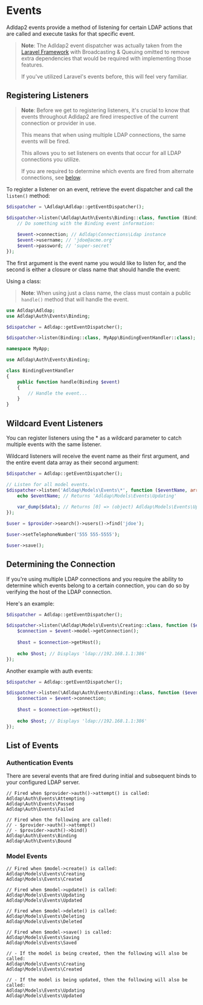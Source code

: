 # Events

Adldap2 events provide a method of listening for certain LDAP actions
that are called and execute tasks for that specific event.

> **Note**: The Adldap2 event dispatcher was actually taken from the
> [Laravel Framework](https://github.com/laravel/framework) with
> Broadcasting & Queuing omitted to remove extra dependencies
> that would be required with implementing those features.
>
> If you've utilized Laravel's events before, this will feel very familiar.

## Registering Listeners

> **Note**: Before we get to registering listeners, it's crucial to know that events throughout
> Adldap2 are fired irrespective of the current connection or provider in use.
>
> This means that when using multiple LDAP connections, the same events will be fired.
> 
> This allows you to set listeners on events that occur for all LDAP connections you utilize.
>
> If you are required to determine which events are fired from alternate connections, see [below](#determining-the-connection).

To register a listener on an event, retrieve the event dispatcher and call the `listen()` method:

```php
$dispatcher = \Adldap\Adldap::getEventDispatcher();

$dispatcher->listen(\Adldap\Auth\Events\Binding::class, function (Binding $event) {
    // Do something with the Binding event information:
    
    $event->connection; // Adldap\Connections\Ldap instance
    $event->username; // 'jdoe@acme.org'
    $event->password; // 'super-secret'
});
```

The first argument is the event name you would like to listen for, and the
second is either a closure or class name that should handle the event:

Using a class:

> **Note**: When using just a class name, the class must contain a public `handle()` method that will handle the event.

```php
use Adldap\Adldap;
use Adldap\Auth\Events\Binding;

$dispatcher = Adldap::getEventDispatcher();

$dispatcher->listen(Binding::class, MyApp\BindingEventHandler::class);
```

```php
namespace MyApp;

use Adldap\Auth\Events\Binding;

class BindingEventHandler
{
    public function handle(Binding $event)
    {
        // Handle the event...
    }
}
```

## Wildcard Event Listeners

You can register listeners using the * as a wildcard parameter to catch multiple events with the same listener.

Wildcard listeners will receive the event name as their first argument, and the entire event data array as their second argument:

```php
$dispatcher = Adldap::getEventDispatcher();

// Listen for all model events.
$dispatcher->listen('Adldap\Models\Events\*', function ($eventName, array $data) {
    echo $eventName; // Returns 'Adldap\Models\Events\Updating'
    
    var_dump($data); // Returns [0] => (object) Adldap\Models\Events\Updating;
});

$user = $provider->search()->users()->find('jdoe');

$user->setTelephoneNumber('555 555-5555');

$user->save();
```

## Determining the Connection

If you're using multiple LDAP connections and you require the ability to determine which events belong
to a certain connection, you can do so by verifying the host of the LDAP connection.

Here's an example:

```php
$dispatcher = Adldap::getEventDispatcher();

$dispatcher->listen(\Adldap\Models\Events\Creating::class, function ($event) {
    $connection = $event->model->getConnection();
    
    $host = $connection->getHost();
    
    echo $host; // Displays 'ldap://192.168.1.1:386'
});
```

Another example with auth events:

```php
$dispatcher = Adldap::getEventDispatcher();

$dispatcher->listen(\Adldap\Auth\Events\Binding::class, function ($event) {
    $connection = $event->connection;
    
    $host = $connection->getHost();
    
    echo $host; // Displays 'ldap://192.168.1.1:386'
});
```

## List of Events

### Authentication Events

There are several events that are fired during initial and subsequent binds to your configured LDAP server.

```
// Fired when $provider->auth()->attempt() is called:
Adldap\Auth\Events\Attempting
Adldap\Auth\Events\Passed
Adldap\Auth\Events\Failed

// Fired when the following are called:
// - $provider->auth()->attempt()
// - $provider->auth()->bind()
Adldap\Auth\Events\Binding
Adldap\Auth\Events\Bound
```

### Model Events

```
// Fired when $model->create() is called:
Adldap\Models\Events\Creating
Adldap\Models\Events\Created

// Fired when $model->update() is called:
Adldap\Models\Events\Updating
Adldap\Models\Events\Updated

// Fired when $model->delete() is called:
Adldap\Models\Events\Deleting
Adldap\Models\Events\Deleted

// Fired when $model->save() is called:
Adldap\Models\Events\Saving
Adldap\Models\Events\Saved

// - If the model is being created, then the following will also be called:
Adldap\Models\Events\Creating
Adldap\Models\Events\Created

// - If the model is being updated, then the following will also be called:
Adldap\Models\Events\Updating
Adldap\Models\Events\Updated
```
